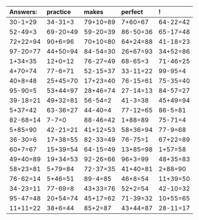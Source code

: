 | Answers: | practice | makes | perfect | ! |
| :--- | :--- | :--- | :--- | :--- |
| 30-1=29 | 34-31=3 | 79+10=89 | 7+60=67 | 64-22=42 | 
| 52-49=3 | 69-20=49 | 59-20=39 | 86-50=36 | 65-17=48 | 
| 72+22=94 | 90+6=96 | 70+10=80 | 64+24=88 | 41-18=23 | 
| 97-20=77 | 44+50=94 | 84-54=30 | 26+67=93 | 34+52=86 | 
| 1+34=35 | 12+0=12 | 76-27=49 | 68-65=3 | 71-46=25 | 
| 4+70=74 | 77-6=71 | 52-15=37 | 33-11=22 | 99-95=4 | 
| 40+8=48 | 25+45=70 | 17+23=40 | 76-15=61 | 75-35=40 | 
| 95-90=5 | 53+44=97 | 28+46=74 | 27-14=13 | 84-57=27 | 
| 39-18=21 | 49+32=81 | 56-54=2 | 41-3=38 | 45+49=94 | 
| 5+37=42 | 63-36=27 | 44-40=4 | 77-12=65 | 86-5=81 | 
| 82-68=14 | 7-7=0 | 88-46=42 | 1+88=89 | 75-71=4 | 
| 5+85=90 | 42-21=21 | 41+12=53 | 58+36=94 | 77-9=68 | 
| 36-30=6 | 17+38=55 | 82-33=49 | 76-75=1 | 67+22=89 | 
| 60+7=67 | 15+39=54 | 64-15=49 | 13+85=98 | 1+57=58 | 
| 49+40=89 | 19+34=53 | 92-26=66 | 96+3=99 | 48+35=83 | 
| 58+23=81 | 5+79=84 | 72-37=35 | 41+40=81 | 2+88=90 | 
| 76-62=14 | 5+46=51 | 89-4=85 | 46+8=54 | 11+39=50 | 
| 34-23=11 | 77-69=8 | 43+33=76 | 52+2=54 | 42-10=32 | 
| 95-47=48 | 20+54=74 | 45+17=62 | 71-39=32 | 10+55=65 | 
| 11+11=22 | 38+6=44 | 85+2=87 | 43+44=87 | 28-11=17 | 
